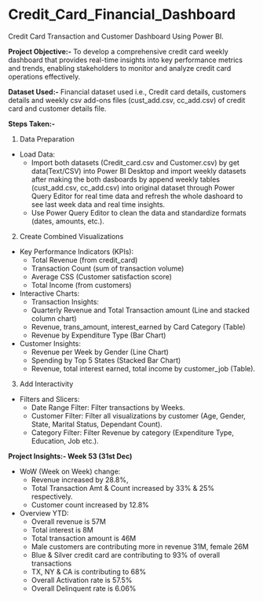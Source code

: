 # Credit_Card_Financial_Dashboard
Credit Card Transaction and Customer Dashboard Using Power BI.

**Project Objective:-**
To develop a comprehensive credit card weekly dashboard that provides real-time insights into key performance metrics and trends, enabling stakeholders to monitor and analyze credit card operations effectively.

**Dataset Used:-** 
Financial dataset used i.e., Credit card details, customers details and weekly csv add-ons files (cust_add.csv, cc_add.csv) of credit card and customer details file.

**Steps Taken:-**
1. Data Preparation
* Load Data:
   * Import both datasets (Credit_card.csv and Customer.csv) by get data(Text/CSV) into Power BI Desktop and import weekly datasets after making the both dasboards by append weekly tables (cust_add.csv, 
    cc_add.csv) into original dataset through Power Query Editor for real time data and refresh the whole dashoard to see last week data and real time insights.
   * Use Power Query Editor to clean the data and standardize formats (dates, amounts, etc.).
2. Create Combined Visualizations
* Key Performance Indicators (KPIs):
   * Total Revenue (from credit_card)
   * Transaction Count (sum of transaction volume)
   * Average CSS (Customer satisfaction score)
   * Total Income (from customers)
* Interactive Charts:
   * Transaction Insights:
   * Quarterly Revenue and Total Transaction amount (Line and stacked column chart)
   * Revenue, trans_amount, interest_earned by Card Category (Table)
   * Revenue by Expenditure Type (Bar Chart)
 * Customer Insights:
   * Revenue per Week by Gender (Line Chart)
   * Spending by Top 5 States (Stacked Bar Chart)
   * Revenue, total interest earned, total income by customer_job (Table).
3. Add Interactivity
* Filters and Slicers:
   * Date Range Filter: Filter transactions by Weeks.
   * Customer Filter: Filter all visualizations by customer (Age, Gender, State, Marital Status, Dependant Count).
   * Category Filter: Filter Revenue by category (Expenditure Type, Education, Job etc.).

**Project Insights:- Week 53 (31st Dec)**
* WoW (Week on Week) change:
   * Revenue increased by 28.8%,
   * Total Transaction Amt & Count increased by 33% & 25% respectively.
   * Customer count increased by 12.8%
* Overview YTD:
   * Overall revenue is 57M
   * Total interest is 8M
   * Total transaction amount is 46M
   * Male customers are contributing more in revenue 31M, female 26M
   * Blue & Silver credit card are contributing to 93% of overall transactions
   * TX, NY & CA is contributing to 68%
   * Overall Activation rate is 57.5%
   * Overall Delinquent rate is 6.06%
